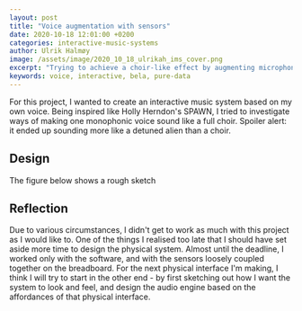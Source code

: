 ```yaml
---
layout: post
title: "Voice augmentation with sensors"
date: 2020-10-18 12:01:00 +0200
categories: interactive-music-systems
author: Ulrik Halmøy
image: /assets/image/2020_10_18_ulrikah_ims_cover.png
excerpt: "Trying to achieve a choir-like effect by augmenting microphone input with sensory features"
keywords: voice, interactive, bela, pure-data
---
```


For this project, I wanted to create an interactive music system based on my own voice. Being inspired like Holly Herndon's SPAWN, I tried to investigate ways of making one monophonic voice sound like a full choir. Spoiler alert: it ended up sounding more like a detuned alien than a choir.

## Design

The figure below shows a rough sketch

## Reflection

Due to various circumstances, I didn't get to work as much with this project as I would like to. One of the things I realised too late that I should have set aside more time to design the physical system. Almost until the deadline, I worked only with the software, and with the sensors loosely coupled together on the breadboard. For the next physical interface I'm making, I think I will try to start in the other end - by first sketching out how I want the system to look and feel, and design the audio engine based on the affordances of that physical interface.